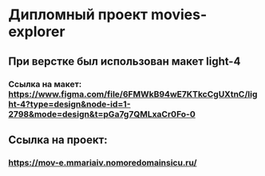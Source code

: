 # Дипломный проект movies-explorer

## При верстке был использован макет light-4
### Ссылка на макет: https://www.figma.com/file/6FMWkB94wE7KTkcCgUXtnC/light-4?type=design&node-id=1-2798&mode=design&t=pGa7g7QMLxaCr0Fo-0

## Ссылка на проект:
### https://mov-e.mmariaiv.nomoredomainsicu.ru/
